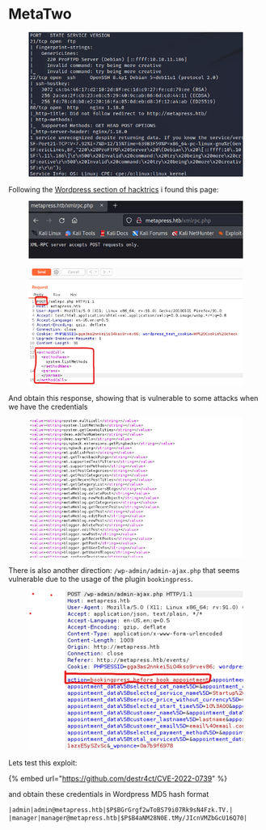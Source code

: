 # MetaTwo

<figure><img src="../../.gitbook/assets/image (1) (1).png" alt=""><figcaption></figcaption></figure>

Following the [Wordpress section of hacktrics](https://book.hacktricks.xyz/network-services-pentesting/pentesting-web/wordpress) i found this page:

<figure><img src="../../.gitbook/assets/image (4).png" alt=""><figcaption></figcaption></figure>

<figure><img src="../../.gitbook/assets/image (10).png" alt=""><figcaption></figcaption></figure>

And obtain this response, showing that is vulnerable to some attacks when we have the credentials

<figure><img src="../../.gitbook/assets/image (7).png" alt=""><figcaption></figcaption></figure>

There is also another direction: `/wp-admin/admin-ajax.php` that seems vulnerable due to the usage of the plugin `bookingpress`.

<figure><img src="../../.gitbook/assets/image.png" alt=""><figcaption></figcaption></figure>

Lets test this exploit:&#x20;

{% embed url="https://github.com/destr4ct/CVE-2022-0739" %}

and obtain these credentials in Wordpress MD5 hash format

```
|admin|admin@metapress.htb|$P$BGrGrgf2wToBS79i07Rk9sN4Fzk.TV.|
|manager|manager@metapress.htb|$P$B4aNM28N0E.tMy/JIcnVMZbGcU16Q70|
```
